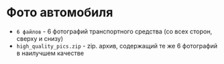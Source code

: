 Фото автомобиля
====

* `6 файлов` - 6 фотографий транспортного средства (со всех сторон, сверху и снизу)
* `high_quality_pics.zip` - zip. архив, содержащий те же 6 фотографий в наилучшем качестве
